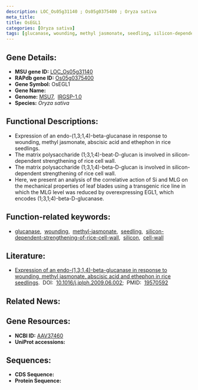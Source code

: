 ```yaml
---
description: LOC_Os05g31140 ; Os05g0375400 ; Oryza sativa
meta_title:
title: OsEGL1
categories: [Oryza sativa]
tags: [glucanase, wounding, methyl jasmonate, seedling, silicon-dependent strengthening of rice cell wall, silicon, cell wall]
---
```


## Gene Details:
- **MSU gene ID:** [LOC_Os05g31140](http://rice.uga.edu/cgi-bin/ORF_infopage.cgi?orf=LOC_Os05g31140)  
- **RAPdb gene ID:** [Os05g0375400](https://rapdb.dna.affrc.go.jp/locus/?name=Os05g0375400)  
- **Gene Symbol:** OsEGL1
- **Gene Name:**
- **Genome:**  [MSU7](http://rice.uga.edu/),&nbsp;&nbsp;[IRGSP-1.0](https://rapdb.dna.affrc.go.jp/download/irgsp1.html)
- **Species:** *Oryza sativa*

## Functional Descriptions:
   - Expression of an endo-(1,3;1,4)-beta-glucanase in response to wounding, methyl jasmonate, abscisic acid and ethephon in rice seedlings.
   - The matrix polysaccharide (1;3,1;4)-beat-D-glucan is involved in silicon-dependent strengthening of rice cell wall.
   - The matrix polysaccharide (1;3,1;4)-beta-D-glucan is involved in silicon-dependent strengthening of rice cell wall.
   - Here, we present an analysis of the correlative action of Si and MLG on the mechanical properties of leaf blades using a transgenic rice line in which the MLG level was reduced by overexpressing EGL1, which encodes (1;3,1;4)-beta-D-glucanase.

## Function-related keywords:
   - [glucanase](/tags/glucanase/),&nbsp;&nbsp;[wounding](/tags/wounding/),&nbsp;&nbsp;[methyl-jasmonate](/tags/methyl-jasmonate/),&nbsp;&nbsp;[seedling](/tags/seedling/),&nbsp;&nbsp;[silicon-dependent-strengthening-of-rice-cell-wall](/tags/silicon-dependent-strengthening-of-rice-cell-wall/),&nbsp;&nbsp;[silicon](/tags/silicon/),&nbsp;&nbsp;[cell-wall](/tags/cell-wall/)

## Literature:
   - [Expression of an endo-(1,3;1,4)-beta-glucanase in response to wounding, methyl jasmonate, abscisic acid and ethephon in rice seedlings](https://www.doi.org/10.1016/j.jplph.2009.06.002).&nbsp;&nbsp;DOI:&nbsp;&nbsp;[10.1016/j.jplph.2009.06.002](https://www.doi.org/10.1016/j.jplph.2009.06.002);&nbsp;&nbsp;PMID:&nbsp;&nbsp;[19570592](https://pubmed.ncbi.nlm.nih.gov/19570592/)

## Related News:

## Gene Resources:
- **NCBI ID:**  [AAV37460](http://www.ncbi.nlm.nih.gov/nuccore/AAV37460)
- **UniProt accessions:** [](https://www.uniprot.org/uniprotkb//entry)

## Sequences:
- **CDS Sequence:**
- **Protein Sequence:**
